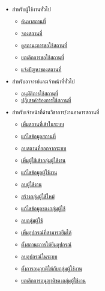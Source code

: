 <!-- _sidebar.md -->
* สำหรับผู้ใช้งานทั่วไป
  * [ค้นหาสถานที่](/th/client/search-for-space.md)
  * [จองสถานที่](/th/client/reserve-a-space.md)

  * [ดูสถานะการขอใช้สถานที่](/th/client/check-reqest.md)
  * [ยกเลิกการขอใช้สถานที่](/th/client/cancel-a-request.md)

  * [แจ้งปัญหาของสถานที่](/th/client/report-a-problem.md)

* สำหรับอาจารย์และเจ้าหน้าที่ทั่วไป
  * [อนุมัติการใช้สถานที่](/th/approver/approve-request.md)
  * [ปฎิเสธคำร้องการใช้สถานที่](/th/approver/decline-request.md)

* สำหรับเจ้าหน้าที่ด้านวิชาการ/งานอาคารสถานที่
  * [เพื่มสถานที่เข้าในระบบ](/th/admin/add-space.md)
  * [แก้ไขข้อมูลสถานที่](/th/admin/edit-space.md)
  * [ลบสถานที่ออกจากระบบ](/th/admin/delete-space.md)

  * [เพี่มผู้ใช้เข้ากลุ่มผู้ใช้งาน](/th/admin/add-role.md)
  * [แก้ไขข้อมูลผู้ใช้งาน](/th/admin/edit-role.md)
  * [ลบผู้ใช้งาน](/th/admin/remove-role.md)

  * [สร้างกลุ่มผู้ใช้ใหม่](/th/admin/create-group.md)
  * [แก้ไขข้อมูลของกลุ่มผู้ใช้](/th/admin/edit-group.md)
  * [ลบกลุ่มผู้ใช้](/th/admin/delete-group.md)

  * [เพื่มอุปกรณ์ที่สามารถยืมได้](/th/admin/add-material.md)
  * [ตั้งสถานะการให้ยืมอุปกรณ์](/th/admin/bound-material.md)
  * [ลบอุปกรณ์ในระบบ](/th/admin/delete-material.md)

  * [ตั้งการอนุญาติให้กับกลุ่มผู้ใช้งาน](/th/admin/assign-permission.md)
  * [ยกเลิกการอนุญาติของกลุ่มผู้ใช้งาน](/th/admin/remove-permission.md)
